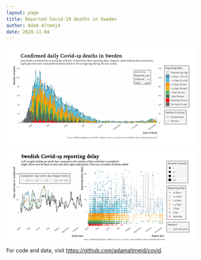 ```yaml
---
layout: page
title: Reported Covid-19 deaths in Sweden
author: Adam Altmejd
date: 2020-11-04
---
```


![Graph of Swedish Covid-19 deaths with reporting delay.](deaths_lag_sweden_2020-11-04.png "Swedish Covid-19 deaths.")
![Graph of Swedish Covid-19 reporting delay in daily deaths.](lag_trend_sweden_2020-11-04.png "Trend in Swedish Covid-19 mortality reporting delay.")
For code and data, visit <https://github.com/adamaltmejd/covid>.
